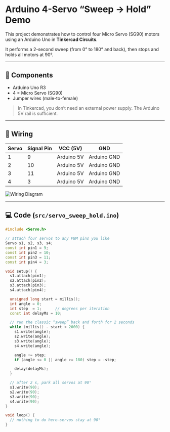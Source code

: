# Arduino 4-Servo “Sweep → Hold” Demo

This project demonstrates how to control four Micro Servo (SG90) motors using an Arduino Uno in **Tinkercad Circuits**.

It performs a 2-second sweep (from 0° to 180° and back), then stops and holds all motors at 90°.

---

## 🧰 Components

- Arduino Uno R3  
- 4 × Micro Servo (SG90)  
- Jumper wires (male-to-female)  

> In Tinkercad, you don’t need an external power supply. The Arduino 5V rail is sufficient.

---

## 🔌 Wiring

| Servo | Signal Pin | VCC (5V)       | GND         |
|-------|------------|----------------|-------------|
| 1     | 9          | Arduino 5V     | Arduino GND |
| 2     | 10         | Arduino 5V     | Arduino GND |
| 3     | 11         | Arduino 5V     | Arduino GND |
| 4     | 3          | Arduino 5V     | Arduino GND |

![Wiring Diagram](images/wiring.png)

---

## 💻 Code (`src/servo_sweep_hold.ino`)

```cpp
#include <Servo.h>

// attach four servos to any PWM pins you like
Servo s1, s2, s3, s4;
const int pin1 = 9;
const int pin2 = 10;
const int pin3 = 11;
const int pin4 = 3;

void setup() {
  s1.attach(pin1);
  s2.attach(pin2);
  s3.attach(pin3);
  s4.attach(pin4);

  unsigned long start = millis();
  int angle = 0;
  int step  = 1;      // degrees per iteration
  const int delayMs = 10;

  // run the classic “sweep” back and forth for 2 seconds
  while (millis() - start < 2000) {
    s1.write(angle);
    s2.write(angle);
    s3.write(angle);
    s4.write(angle);

    angle += step;
    if (angle <= 0 || angle >= 180) step = -step;

    delay(delayMs);
  }

  // after 2 s, park all servos at 90°
  s1.write(90);
  s2.write(90);
  s3.write(90);
  s4.write(90);
}

void loop() {
  // nothing to do here—servos stay at 90°
}
